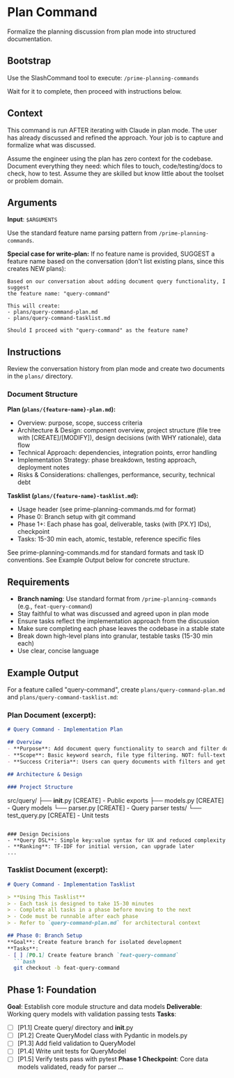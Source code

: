 # Plan Command

Formalize the planning discussion from plan mode into structured documentation.

## Bootstrap

Use the SlashCommand tool to execute: `/prime-planning-commands`

Wait for it to complete, then proceed with instructions below.

## Context

This command is run AFTER iterating with Claude in plan mode. The user has already discussed and refined the approach. Your job is to capture and formalize what was discussed.

Assume the engineer using the plan has zero context for the codebase. Document everything they need: which files to touch, code/testing/docs to check, how to test. Assume they are skilled but know little about the toolset or problem domain.

## Arguments

**Input**: `$ARGUMENTS`

Use the standard feature name parsing pattern from `/prime-planning-commands`.

**Special case for write-plan:** If no feature name is provided, SUGGEST a feature name based on the conversation (don't list existing plans, since this creates NEW plans):

```
Based on our conversation about adding document query functionality, I suggest
the feature name: "query-command"

This will create:
- plans/query-command-plan.md
- plans/query-command-tasklist.md

Should I proceed with "query-command" as the feature name?
```

## Instructions

Review the conversation history from plan mode and create two documents in the `plans/` directory.

### Document Structure

**Plan (`plans/{feature-name}-plan.md`):**
- Overview: purpose, scope, success criteria
- Architecture & Design: component overview, project structure (file tree with [CREATE]/[MODIFY]), design decisions (with WHY rationale), data flow
- Technical Approach: dependencies, integration points, error handling
- Implementation Strategy: phase breakdown, testing approach, deployment notes
- Risks & Considerations: challenges, performance, security, technical debt

**Tasklist (`plans/{feature-name}-tasklist.md`):**
- Usage header (see prime-planning-commands.md for format)
- Phase 0: Branch setup with git command
- Phase 1+: Each phase has goal, deliverable, tasks (with [PX.Y] IDs), checkpoint
- Tasks: 15-30 min each, atomic, testable, reference specific files

See prime-planning-commands.md for standard formats and task ID conventions. See Example Output below for concrete structure.

## Requirements

- **Branch naming**: Use standard format from `/prime-planning-commands` (e.g., `feat-query-command`)
- Stay faithful to what was discussed and agreed upon in plan mode
- Ensure tasks reflect the implementation approach from the discussion
- Make sure completing each phase leaves the codebase in a stable state
- Break down high-level plans into granular, testable tasks (15-30 min each)
- Use clear, concise language

## Example Output

For a feature called "query-command", create `plans/query-command-plan.md` and `plans/query-command-tasklist.md`:

### Plan Document (excerpt):

```markdown
# Query Command - Implementation Plan

## Overview
- **Purpose**: Add document query functionality to search and filter documents
- **Scope**: Basic keyword search, file type filtering. NOT: full-text search, fuzzy matching
- **Success Criteria**: Users can query documents with filters and get ranked results

## Architecture & Design

### Project Structure
```
src/query/
├── __init__.py    [CREATE] - Public exports
├── models.py      [CREATE] - Query models
└── parser.py      [CREATE] - Query parser
tests/
└── test_query.py  [CREATE] - Unit tests
```

### Design Decisions
- **Query DSL**: Simple key:value syntax for UX and reduced complexity
- **Ranking**: TF-IDF for initial version, can upgrade later
...
```

### Tasklist Document (excerpt):

```markdown
# Query Command - Implementation Tasklist

> **Using This Tasklist**
> - Each task is designed to take 15-30 minutes
> - Complete all tasks in a phase before moving to the next
> - Code must be runnable after each phase
> - Refer to `query-command-plan.md` for architectural context

## Phase 0: Branch Setup
**Goal**: Create feature branch for isolated development
**Tasks**:
- [ ] [P0.1] Create feature branch `feat-query-command`
  ```bash
  git checkout -b feat-query-command
  ```

## Phase 1: Foundation
**Goal**: Establish core module structure and data models
**Deliverable**: Working query models with validation passing tests
**Tasks**:
- [ ] [P1.1] Create query/ directory and __init__.py
- [ ] [P1.2] Create QueryModel class with Pydantic in models.py
- [ ] [P1.3] Add field validation to QueryModel
- [ ] [P1.4] Write unit tests for QueryModel
- [ ] [P1.5] Verify tests pass with pytest
**Phase 1 Checkpoint**: Core data models validated, ready for parser
...
```
